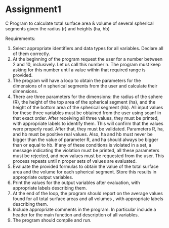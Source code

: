 # Assignment1
C Program to calculate total surface area &amp; volume of several spherical segments given the radius (r) and heights (ha, hb)


Requirements:
1. Select appropriate identifiers and data types for all variables. Declare all of them correctly.
2. At the beginning of the program request the user for a number between 2 and 10, inclusively. Let us call this number n. The program must keep asking for this number until a value within that required range is provided.
3. The program will have a loop to obtain the parameters for the dimensions of n spherical segments from the user and calculate their dimensions.
4. There are three parameters for the dimensions: the radius of the sphere (R), the height of the top area of the spherical segment (ha), and the height of the bottom area of the spherical segment (hb). All input values for these three variables must be obtained from the user using scanf in that exact order. After receiving all three values, they must be printed, with appropriate labels to identify them. This will confirm that the values were properly read. After that, they must be validated. Parameters R, ha, and hb must be positive real values. Also, ha and hb must never be bigger than the value of parameter R, and  ha should always be bigger than or equal to hb. If any of these conditions is violated in a set, a message indicating the violation must be printed, all these parameters must be rejected, and new values must be requested from the user. This process repeats until n proper sets of values are evaluated.
5. Evaluate the provided formulas to obtain the value of the total surface area and the volume for each spherical segment. Store this results in appropriate output variables.
6. Print the values for the output variables after evaluation, with appropriate labels describing them.
7. At the end of the loop, the program should report on the average values found for all total surface areas and all volumes , with appropriate labels describing them.
8. Include appropriate comments in the program. In particular include a header for the main function and description of all variables.
9. The program should compile and run.
